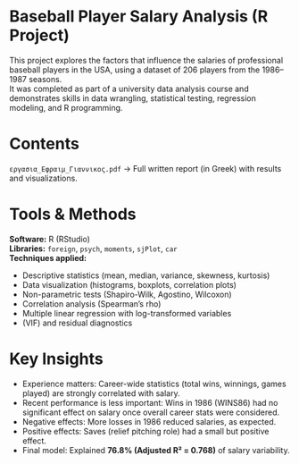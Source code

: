 # Baseball Player Salary Analysis (R Project)

This project explores the factors that influence the salaries of professional baseball players in the USA, using a dataset of 206 players from the 1986–1987 seasons.  
It was completed as part of a university data analysis course and demonstrates skills in data wrangling, statistical testing, regression modeling, and R programming.


# Contents
 `εργασια_Εφραιμ_Γιαννικος.pdf` → Full written report (in Greek) with results and visualizations.  


# Tools & Methods
**Software:** R (RStudio)  
**Libraries:** `foreign`, `psych`, `moments`, `sjPlot`, `car`  
**Techniques applied:**  
  - Descriptive statistics (mean, median, variance, skewness, kurtosis)  
  - Data visualization (histograms, boxplots, correlation plots)  
  - Non-parametric tests (Shapiro-Wilk, Agostino, Wilcoxon)  
  - Correlation analysis (Spearman’s rho)  
  - Multiple linear regression with log-transformed variables  
  - (VIF) and residual diagnostics  

# Key Insights
- Experience matters: Career-wide statistics (total wins, winnings, games played) are strongly correlated with salary.  
- Recent performance is less important: Wins in 1986 (WINS86) had no significant effect on salary once overall career stats were considered.  
- Negative effects: More losses in 1986 reduced salaries, as expected.  
- Positive effects: Saves (relief pitching role) had a small but positive effect.  
- Final model: Explained **76.8% (Adjusted R² = 0.768)** of salary variability.  

 

